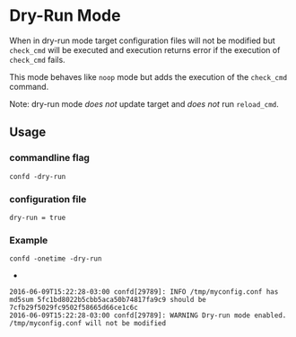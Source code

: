 # Dry-Run Mode

When in dry-run mode target configuration files will not be modified but `check_cmd` will be executed and execution returns error if the execution of `check_cmd` fails.

This mode behaves like `noop` mode but adds the execution of the `check_cmd` command. 

Note: dry-run mode *does not* update target and *does not* run `reload_cmd`.

## Usage

### commandline flag

```
confd -dry-run
```

### configuration file

```
dry-run = true
```

### Example

```
confd -onetime -dry-run
```

-

```
2016-06-09T15:22:28-03:00 confd[29789]: INFO /tmp/myconfig.conf has md5sum 5fc1bd8022b5cbb5aca50b74817fa9c9 should be 7cfb29f5029fc9502f58665d66ce1c6c
2016-06-09T15:22:28-03:00 confd[29789]: WARNING Dry-run mode enabled. /tmp/myconfig.conf will not be modified
```
